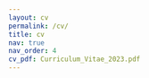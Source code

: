 ```yaml
---
layout: cv
permalink: /cv/
title: cv
nav: true
nav_order: 4
cv_pdf: Curriculum_Vitae_2023.pdf
---
```

